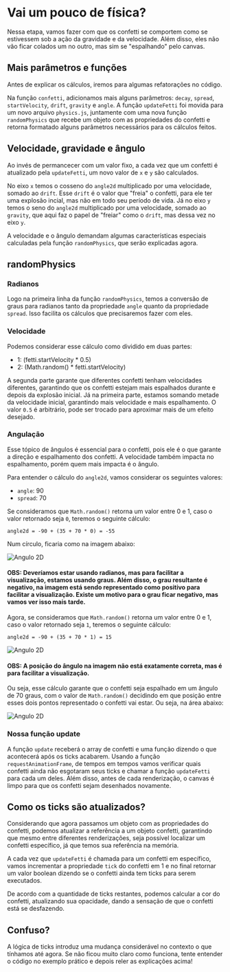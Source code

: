 # Vai um pouco de física?

Nessa etapa, vamos fazer com que os confetti se comportem como se estivessem sob a ação da gravidade e da velocidade. Além disso, eles não vão ficar colados um no outro, mas sim se "espalhando" pelo canvas.

## Mais parâmetros e funções

Antes de explicar os cálculos, iremos para algumas refatorações no código.

Na função `confetti`, adicionamos mais alguns parâmetros:  `decay`, `spread`, `startVelocity`, `drift`, `gravity` e `angle`. A função `updateFetti` foi movida para um novo arquivo `physics.js`, juntamente com uma nova função `randomPhysics` que recebe um objeto com as propriedades do confetti e retorna formatado alguns parâmetros necessários para os cálculos feitos.

## Velocidade, gravidade e ângulo

Ao invés de permancecer com um valor fixo, a cada vez que um confetti é atualizado pela `updateFetti`, um novo valor de `x` e `y` são calculados. 

No eixo `x` temos o cosseno do `angle2d` multiplicado por uma velocidade, somado ao `drift`. Esse `drift` é o valor que "freia" o confetti, para ele ter uma explosão incial, mas não em todo seu período de vida. Já no eixo `y` temos o seno do `angle2d` multiplicado por uma velocidade, somado ao `gravity`, que aqui faz o papel de "freiar" como o `drift`, mas dessa vez no eixo `y`.

A velocidade e o ângulo demandam algumas características especiais calculadas pela função `randomPhysics`, que serão explicadas agora.

## randomPhysics

### Radianos

Logo na primeira linha da função `randomPhysics`, temos a conversão de graus para radianos tanto da propriedade `angle` quanto da propriedade `spread`. Isso facilita os cálculos que precisaremos fazer com eles.	

### Velocidade

Podemos considerar esse cálculo como dividido em duas partes: 

- 1: (fetti.startVelocity * 0.5)
- 2: (Math.random() * fetti.startVelocity)

A segunda parte garante que diferentes confetti tenham velocidades diferentes, garantindo que os confetti estejam mais espalhados durante e depois da explosão inicial.
Já na primeira parte, estamos somando metade da velocidade inicial, garantindo mais velocidade e mais espalhamento. O valor `0.5` é arbitrário, pode ser trocado para aproximar mais de um efeito desejado.

### Angulação

Esse tópico de ângulos é essencial para o confetti, pois ele é o que garante a direção e espalhamento dos confetti. A velocidade também impacta no espalhamento, porém quem mais impacta é o ângulo.

Para entender o cálculo do `angle2d`, vamos considerar os seguintes valores:

- `angle`: 90
- `spread`: 70

Se consideramos que `Math.random()` retorna um valor entre 0 e 1, caso o valor retornado seja `0`, teremos o seguinte cálculo:

`angle2d = -90 + (35 + 70 * 0) = -55`

Num círculo, ficaria como na imagem abaixo:

![Angulo 2D](/physics-1.jpeg)

#### OBS: Deveríamos estar usando radianos, mas para facilitar a visualização, estamos usando graus. Além disso, o grau resultante é negativo, na imagem está sendo representado como positivo para facilitar a visualização. Existe um motivo para o grau ficar negativo, mas vamos ver isso mais tarde.


Agora, se consideramos que `Math.random()` retorna um valor entre 0 e 1, caso o valor retornado seja `1`, teremos o seguinte cálculo:

`angle2d = -90 + (35 + 70 * 1) = 15`

![Angulo 2D](/physics-2.jpeg)

#### OBS: A posição do ângulo na imagem não está exatamente correta, mas é para facilitar a visualização.


Ou seja, esse cálculo garante que o confetti seja espalhado em um ângulo de 70 graus, com o valor de `Math.random()` decidindo em que posição entre esses dois pontos representado o confetti vai estar. Ou seja, na área abaixo:

![Angulo 2D](/physics-3.jpeg)




### Nossa função update

A função `update` receberá o array de confetti e uma função dizendo o que acontecerá após os ticks acabarem. Usando a função `requestAnimationFrame`, de tempos em tempos vamos verificar quais confetti ainda não esgotaram seus ticks e chamar a função `updateFetti` para cada um deles. Além disso, antes de cada renderização, o canvas é limpo para que os confetti sejam desenhados novamente.

## Como os ticks são atualizados?

Considerando que agora passamos um objeto com as propriedades do confetti, podemos atualizar a referência a um objeto confetti, garantindo que mesmo entre diferentes renderizações, seja possível localizar um confetti específico, já que temos sua referência na memória. 

A cada vez que `updateFetti` é chamada para um confetti em específico, vamos incrementar a propriedade `tick` do confetti em 1 e no final retornar um valor boolean dizendo se o confetti ainda tem ticks para serem executados.

De acordo com a quantidade de ticks restantes, podemos calcular a cor do confetti, atualizando sua opacidade, dando a sensação de que o confetti está se desfazendo.

## Confuso?

A lógica de ticks introduz uma mudança considerável no contexto o que tínhamos até agora. Se não ficou muito claro como funciona, tente entender o código no exemplo prático e depois reler as explicações acima!


